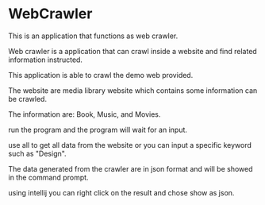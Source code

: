# WebCrawler
This is an application that functions as web crawler. 

Web crawler is a application that can crawl inside a website and find related information instructed.

This application is able to crawl the demo web provided.

The website are media library website which contains some information can be crawled.

The information are: Book, Music, and Movies.

run the program and the program will wait for an input.

use all to get all data from the website or you can input a specific keyword such as "Design".

The data generated from the crawler are in json format and will be showed in the command prompt.

using intellij you can right click on the result and chose show as json.
